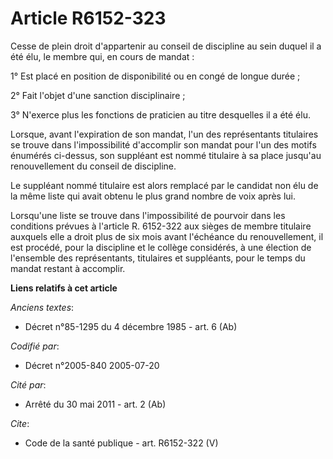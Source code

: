 # Article R6152-323

Cesse de plein droit d'appartenir au conseil de discipline au sein duquel il a été élu, le membre qui, en cours de mandat :

1° Est placé en position de disponibilité ou en congé de longue durée ;

2° Fait l'objet d'une sanction disciplinaire ;

3° N'exerce plus les fonctions de praticien au titre desquelles il a été élu.

Lorsque, avant l'expiration de son mandat, l'un des représentants titulaires se trouve dans l'impossibilité d'accomplir son
mandat pour l'un des motifs énumérés ci-dessus, son suppléant est nommé titulaire à sa place jusqu'au renouvellement du
conseil de discipline.

Le suppléant nommé titulaire est alors remplacé par le candidat non élu de la même liste qui avait obtenu le plus grand
nombre de voix après lui.

Lorsqu'une liste se trouve dans l'impossibilité de pourvoir dans les conditions prévues à l'article R. 6152-322 aux sièges de
membre titulaire auxquels elle a droit plus de six mois avant l'échéance du renouvellement, il est procédé, pour la
discipline et le collège considérés, à une élection de l'ensemble des représentants, titulaires et suppléants, pour le temps
du mandat restant à accomplir.

**Liens relatifs à cet article**

_Anciens textes_:

  - Décret n°85-1295 du 4 décembre 1985 - art. 6 (Ab)

_Codifié par_:

  - Décret n°2005-840 2005-07-20

_Cité par_:

  - Arrêté du 30 mai 2011 - art. 2 (Ab)

_Cite_:

  - Code de la santé publique - art. R6152-322 (V)
